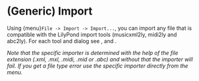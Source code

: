 # (Generic) Import

Using {menu}`File -> Import -> Import...`, you can import any file that is
compatible with the LilyPond import tools (musicxml2ly, midi2ly and abc2ly). For
each tool and dialog see [](musicxml.md), [](midi.md) and [](abc.md).

*Note that the specific importer is determined with the help of the file extension
(.xml, .mxl, .midi, .mid or .abc) and without that the importer will fail.
If you get a file type error use the specific importer directly from the menu.*
